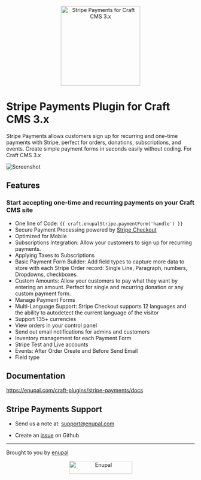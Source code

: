 <p align="center">
	<a href="https://enupal.com/en/craft-plugins/stripe-payments" target="_blank">
	<img width="212" height="212" src="https://enupal.com/assets/docs/stripe-payments-icon.svg" alt="Stripe Payments for Craft CMS 3.x"></a>
</p>

# Stripe Payments Plugin for Craft CMS 3.x

Stripe Payments allows customers sign up for recurring and one-time payments with Stripe, perfect for orders, donations, subscriptions, and events. Create simple payment forms in seconds easily without coding. For Craft CMS 3.x

![Screenshot](https://enupal.com/assets/docs/stripe-payments-cover-white.png)

## Features

### Start accepting one-time and recurring payments on your Craft CMS site 

 * One line of Code: `{{ craft.enupalStripe.paymentForm('handle') }} `
 * Secure Payment Processing powered by [Stripe Checkout](https://stripe.com/checkout)
 * Optimized for Mobile
 * Subscriptions Integration: Allow your customers to sign up for recurring payments.
 * Applying Taxes to Subscriptions
 * Basic Payment Form Builder: Add field types to capture more data to store with each Stripe Order record: Single Line, Paragraph, numbers, Dropdowns, checkboxes.
 * Custom Amounts: Allow your customers to pay what they want by entering an amount. Perfect for single and recurring donation or any custom payment form.
 * Manage Payment Forms
 * Multi-Language Support: Stripe Checkout supports 12 languages and the ability to autodetect the current language of the visitor
 * Support 135+ currencies 
 * View orders in your control panel
 * Send out email notifications for admins and customers
 * Inventory management for each Payment Form
 * Stripe Test and Live accounts
 * Events: After Order Create and Before Send Email
 * Field type

## Documentation

https://enupal.com/craft-plugins/stripe-payments/docs

## Stripe Payments Support

* Send us a note at: support@enupal.com

* Create an [issue](https://github.com/enupal/stripe/issues) on Github

------------------------------------------------------------

Brought to you by [enupal](https://enupal.com)

<p align="center">
  <a href="https://enupal.com" target="_blank">
  <img width="169" height="35" src="https://enupal.com/assets/docs/enupal-logo.png" alt="Enupal"></a>
</p>




